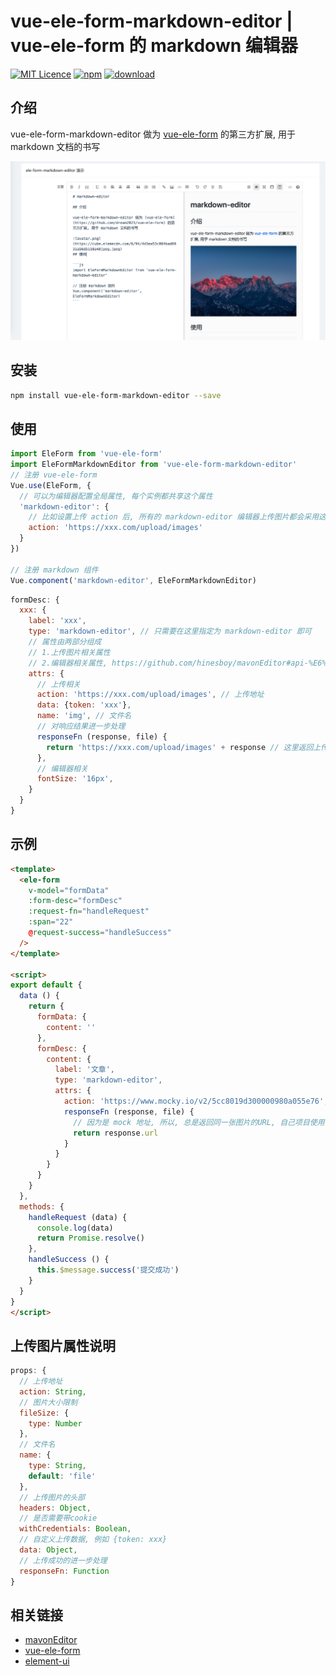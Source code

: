 # vue-ele-form-markdown-editor | vue-ele-form 的 markdown 编辑器

[![MIT Licence](https://badges.frapsoft.com/os/mit/mit.svg)](https://opensource.org/licenses/mit-license.php)
[![npm](https://img.shields.io/npm/v/vue-ele-form-markdown-editor.svg)](https://www.npmjs.com/package/vue-ele-form-markdown-editor)
[![download](https://img.shields.io/npm/dw/vue-ele-form-markdown-editor.svg)](https://npmcharts.com/compare/vue-ele-form-markdown-editor?minimal=true)

## 介绍

vue-ele-form-markdown-editor 做为 [vue-ele-form](https://github.com/dream2023/vue-ele-form) 的第三方扩展, 用于 markdown 文档的书写

![image](https://raw.githubusercontent.com/dream2023/images/master/3.e5glyk6dvzn.png)

## 安装

```bash
npm install vue-ele-form-markdown-editor --save
```

## 使用

```js
import EleForm from 'vue-ele-form'
import EleFormMarkdownEditor from 'vue-ele-form-markdown-editor'
// 注册 vue-ele-form
Vue.use(EleForm, {
  // 可以为编辑器配置全局属性, 每个实例都共享这个属性
  'markdown-editor': {
    // 比如设置上传 action 后, 所有的 markdown-editor 编辑器上传图片都会采用这个属性
    action: 'https://xxx.com/upload/images'
  }
})

// 注册 markdown 组件
Vue.component('markdown-editor', EleFormMarkdownEditor)
```

```js
formDesc: {
  xxx: {
    label: 'xxx',
    type: 'markdown-editor', // 只需要在这里指定为 markdown-editor 即可
    // 属性由两部分组成
    // 1.上传图片相关属性
    // 2.编辑器相关属性, https://github.com/hinesboy/mavonEditor#api-%E6%96%87%E6%A1%A3
    attrs: {
      // 上传相关
      action: 'https://xxx.com/upload/images', // 上传地址
      data: {token: 'xxx'},
      name: 'img', // 文件名
      // 对响应结果进一步处理
      responseFn (response, file) {
        return 'https://xxx.com/upload/images' + response // 这里返回上传后的url即可
      },
      // 编辑器相关
      fontSize: '16px',
    }
  }
}
```

## 示例

```html
<template>
  <ele-form
    v-model="formData"
    :form-desc="formDesc"
    :request-fn="handleRequest"
    :span="22"
    @request-success="handleSuccess"
  />
</template>

<script>
export default {
  data () {
    return {
      formData: {
        content: ''
      },
      formDesc: {
        content: {
          label: '文章',
          type: 'markdown-editor',
          attrs: {
            action: 'https://www.mocky.io/v2/5cc8019d300000980a055e76',
            responseFn (response, file) {
              // 因为是 mock 地址, 所以, 总是返回同一张图片的URL, 自己项目使用, 不会
              return response.url
            }
          }
        }
      }
    }
  },
  methods: {
    handleRequest (data) {
      console.log(data)
      return Promise.resolve()
    },
    handleSuccess () {
      this.$message.success('提交成功')
    }
  }
}
</script>
```

## 上传图片属性说明

```js
props: {
  // 上传地址
  action: String,
  // 图片大小限制
  fileSize: {
    type: Number
  },
  // 文件名
  name: {
    type: String,
    default: 'file'
  },
  // 上传图片的头部
  headers: Object,
  // 是否需要带cookie
  withCredentials: Boolean,
  // 自定义上传数据, 例如 {token: xxx}
  data: Object,
  // 上传成功的进一步处理
  responseFn: Function
}
```

## 相关链接

- [mavonEditor](https://github.com/hinesboy/mavonEditor)
- [vue-ele-form](https://github.com/dream2023/vue-ele-form)
- [element-ui](http://element-cn.eleme.io)
